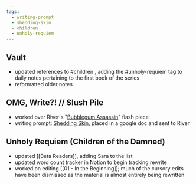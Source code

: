 ```yaml
---
tags:
  - writing-prompt
  - shedding-skin
  - children
  - unholy-requiem
---
```

## Vault
- updated references to #children , adding the #unholy-requiem  tag to daily notes pertaining to the first book of the series
- reformatted older notes

## OMG, Write?! // Slush Pile
- worked over River's "[Bubblegum Assassin](https://docs.google.com/document/d/1gCPR18wOv2c-1WmKJy1xqY4DK12RaT7C7enBUcTkkLA/edit)" flash piece
- writing prompt: [Shedding Skin](https://docs.google.com/document/d/1CYCSTi8GYCGidOCHLm__ihFBpQP-RiZcBv9eHHEp6mY/edit?usp=sharing), placed in a google doc and sent to River

## Unholy Requiem (Children of the Damned)
- updated [[Beta Readers]], adding Sara to the list
- updated word count tracker in Notion to begin tracking rewrite
- worked on editing [[01 - In the Beginning]]; much of the cursory edits have been dismissed as the material is almost entirely being rewritten
